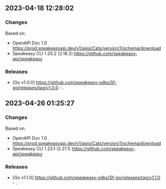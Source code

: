 

## 2023-04-18 12:28:02
### Changes
Based on:
- OpenAPI Doc 1.0 https://prod.speakeasyapi.dev/v1/apis/Cats/version/1/schema/download
- Speakeasy CLI 1.20.2 (2.18.2) https://github.com/speakeasy-api/speakeasy
### Releases
- [Go v1.0.0] https://github.com/speakeasy-sdks/Sf-go/releases/tag/v1.0.0 - .

## 2023-04-26 01:25:27
### Changes
Based on:
- OpenAPI Doc 1.0 https://prod.speakeasyapi.dev/v1/apis/Cats/version/1/schema/download
- Speakeasy CLI 1.23.1 (2.21.1) https://github.com/speakeasy-api/speakeasy
### Releases
- [Go v1.1.0] https://github.com/speakeasy-sdks/Sf-go/releases/tag/v1.1.0 - .